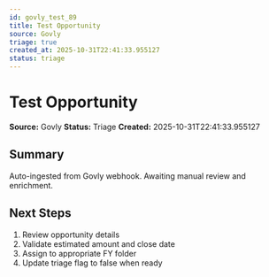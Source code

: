 ```yaml
---
id: govly_test_89
title: Test Opportunity
source: Govly
triage: true
created_at: 2025-10-31T22:41:33.955127
status: triage
---
```


# Test Opportunity

**Source:** Govly
**Status:** Triage
**Created:** 2025-10-31T22:41:33.955127

## Summary

Auto-ingested from Govly webhook. Awaiting manual review and enrichment.

## Next Steps

1. Review opportunity details
2. Validate estimated amount and close date
3. Assign to appropriate FY folder
4. Update triage flag to false when ready
